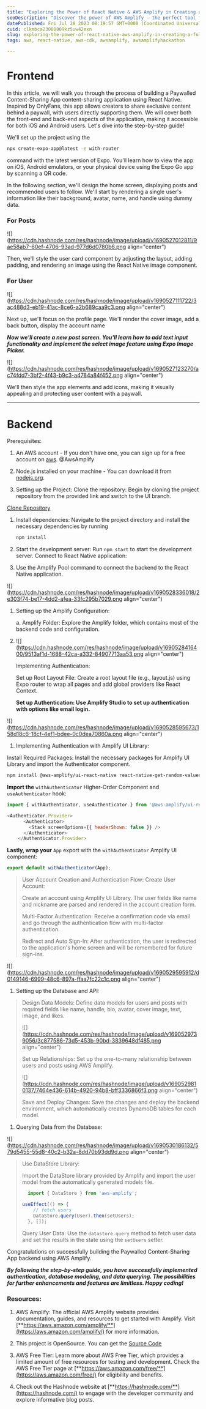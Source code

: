 ```yaml
---
title: "Exploring the Power of React Native & AWS Amplify in Creating a Full-Stack Paywalled Content-Sharing App"
seoDescription: "Discover the power of AWS Amplify - the perfect tool for building and deploying web and mobile apps. Get expert insights on AWS, Amplify, and Hashnode"
datePublished: Fri Jul 28 2023 08:19:57 GMT+0000 (Coordinated Universal Time)
cuid: clkmbca23000009kz5uw42exn
slug: exploring-the-power-of-react-native-aws-amplify-in-creating-a-full-stack-paywalled-content-sharing-app
tags: aws, react-native, aws-cdk, awsamplify, awsamplifyhackathon

---
```


# Frontend

In this article, we will walk you through the process of building a Paywalled Content-Sharing App content-sharing application using React Native. Inspired by OnlyFans, this app allows creators to share exclusive content behind a paywall, with users directly supporting them. We will cover both the front-end and back-end aspects of the application, making it accessible for both iOS and Android users. Let's dive into the step-by-step guide!

We'll set up the project using the

```bash
npx create-expo-app@latest -e with-router
```

command with the latest version of Expo. You'll learn how to view the app on iOS, Android emulators, or your physical device using the Expo Go app by scanning a QR code.

In the following section, we'll design the home screen, displaying posts and recommended users to follow. We'll start by rendering a single user's information like their background, avatar, name, and handle using dummy data.

### For Posts

![](https://cdn.hashnode.com/res/hashnode/image/upload/v1690527012811/9ae58ab7-60ef-4706-93ad-977d6d0780b6.png align="center")

Then, we'll style the user card component by adjusting the layout, adding padding, and rendering an image using the React Native image component.

### For User

![](https://cdn.hashnode.com/res/hashnode/image/upload/v1690527111722/3ac488d3-eb19-41ac-8ce6-a2b689caa9c3.png align="center")

Next up, we'll focus on the profile page. We'll render the cover image, add a back button, display the account name

***Now we'll create a new post screen. You'll learn how to add text input functionality and implement the select image feature using Expo Image Picker.***

![](https://cdn.hashnode.com/res/hashnode/image/upload/v1690527123270/ac74fdd7-3bf2-4f43-b9c3-a4784a84f452.png align="center")

We'll then style the app elements and add icons, making it visually appealing and protecting user content with a paywall.

---

# Backend

Prerequisites:

1. An AWS account - If you don't have one, you can sign up for a free account on [aws](https://aws.amazon.com/pm/amplify/?sc_channel=el&trk=bc603709-686b-4e27-b79f-07e5de3686ec). @AwsAmplify
    
2. Node.js installed on your machine - You can download it from [nodejs.org](http://nodejs.org).
    
3. Setting up the Project: Clone the repository: Begin by cloning the project repository from the provided link and switch to the UI branch.
    

[Clone Repository](https://github.com/hanii090/onlyfans-aws-react-native/tree/ui)

1. Install dependencies: Navigate to the project directory and install the necessary dependencies by running
    
    ```bash
    npm install
    ```
    
2. Start the development server: Run `npm start` to start the development server. Connect to React Native application:
    
3. Use the Amplify Pool command to connect the backend to the React Native application.
    

![](https://cdn.hashnode.com/res/hashnode/image/upload/v1690528336018/2e303f74-be17-4dd2-afea-33fc295b7029.png align="center")

1. Setting up the Amplify Configuration:
    
    a. Amplify Folder: Explore the Amplify folder, which contains most of the backend code and configuration.
    
2. ![](https://cdn.hashnode.com/res/hashnode/image/upload/v1690528416400/9513af1d-1688-42ca-a332-84907713aa53.png align="center")
    
    Implementing Authentication:
    
    Set up Root Layout File: Create a root layout file (e.g., layout.js) using Expo router to wrap all pages and add global providers like React Context.
    
    **Set up Authentication: Use Amplify Studio to set up authentication with options like email login.**
    

![](https://cdn.hashnode.com/res/hashnode/image/upload/v1690528595673/158d18c6-18cf-4ef1-bdee-0c0dea70860a.png align="center")

1. Implementing Authentication with Amplify UI Library:
    

Install Required Packages: Install the necessary packages for Amplify UI Library and import the Authenticator component.

```bash
npm install @aws-amplify/ui-react-native react-native-get-random-values react-native-url-polyfill
```

**Import the** `withAuthenticator` Higher-Order Component and `useAuthenticator` hook:

```javascript
import { withAuthenticator, useAuthenticator } from '@aws-amplify/ui-react-native';copy
```

```javascript
<Authenticator.Provider>
      <Authenticator>
        <Stack screenOptions={{ headerShown: false }} />
      </Authenticator>
    </Authenticator.Provider>
```

**Lastly, wrap your** `App` export with the `withAuthenticator` Amplify UI component:

```javascript
export default withAuthenticator(App);
```

> User Account Creation and Authentication Flow: Create User Account:
> 
> Create an account using Amplify UI Library. The user fields like name and nickname are parsed and rendered in the account creation form.
> 
> Multi-Factor Authentication: Receive a confirmation code via email and go through the authentication flow with multi-factor authentication.
> 
> Redirect and Auto Sign-In: After authentication, the user is redirected to the application's home screen and will be remembered for future sign-ins.

![](https://cdn.hashnode.com/res/hashnode/image/upload/v1690529595912/d0149146-6999-48c6-897a-ffaa7fc22c1c.png align="center")

1. Setting up the Database and API:
    

> Design Data Models: Define data models for users and posts with required fields like name, handle, bio, avatar, cover image, text, image, and likes.
> 
> ![](https://cdn.hashnode.com/res/hashnode/image/upload/v1690529739056/3c877586-73d5-453b-90bd-3839648df485.png align="center")
> 
> Set up Relationships: Set up the one-to-many relationship between users and posts using AWS Amplify.
> 
> ![](https://cdn.hashnode.com/res/hashnode/image/upload/v1690529810137/7464e436-614b-4920-94b8-bff3336866f3.png align="center")
> 
> Save and Deploy Changes: Save the changes and deploy the backend environment, which automatically creates DynamoDB tables for each model.

1. Querying Data from the Database:
    

![](https://cdn.hashnode.com/res/hashnode/image/upload/v1690530186132/579d5455-55d8-40c2-b32a-8dd70b93dd9d.png align="center")

> Use DataStore Library:
> 
> Import the DataStore library provided by Amplify and import the user model from the automatically generated models file.
> 
> ```javascript
>   import { DataStore } from 'aws-amplify';
> 
> useEffect(() => {
>     // fetch users
>     DataStore.query(User).then(setUsers);
>   }, []);
> ```
> 
> Query User Data: Use the `datastore.query` method to fetch user data and set the results in the state using the `setUsers` setter.

Congratulations on successfully building the Paywalled Content-Sharing App backend using AWS Amplify.

***By following the step-by-step guide, you have successfully implemented authentication, database modeling, and data querying. The possibilities for further enhancements and features are limitless. Happy coding!***

### Resources:

1. AWS Amplify: The official AWS Amplify website provides documentation, guides, and resources to get started with Amplify. Visit [**https://aws.amazon.com/amplify/**](https://aws.amazon.com/amplify/) for more information.
    
2. This project is OpenSource. You can get the [Source Code](https://github.com/hanii090/onlyfans-aws-react-native/tree/main)
    
3. AWS Free Tier: Learn more about AWS Free Tier, which provides a limited amount of free resources for testing and development. Check the AWS Free Tier page at [**https://aws.amazon.com/free/**](https://aws.amazon.com/free/) for eligibility and benefits.
    
4. Check out the Hashnode website at [**https://hashnode.com/**](https://hashnode.com/) to engage with the developer community and explore informative blog posts.